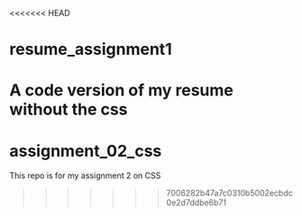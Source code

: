 <<<<<<< HEAD
# resume_assignment1
A code version of my resume without the css
=======
# assignment_02_css
This repo is for my assignment 2 on CSS
>>>>>>> 7006282b47a7c0310b5002ecbdc0e2d7ddbe6b71
